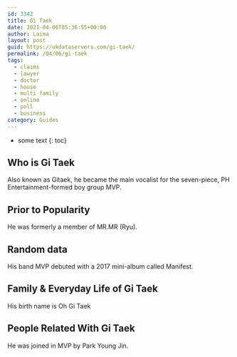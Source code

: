 ```yaml
---
id: 3342
title: Gi Taek
date: 2021-04-06T05:36:55+00:00
author: Laima
layout: post
guid: https://ukdataservers.com/gi-taek/
permalink: /04/06/gi-taek
tags:
  - claims
  - lawyer
  - doctor
  - house
  - multi family
  - online
  - poll
  - business
category: Guides
---
```


* some text
{: toc}


## Who is Gi Taek
                  
                  
                  
Also known as Gitaek, he became the main vocalist for the seven-piece, PH Entertainment-formed boy group MVP. 
                  
              
            
              
            
                
                
                
## Prior to Popularity
                  
                  
                  
He was formerly a member of MR.MR (Ryu).
                  
              
            
              
            
                
                
                
## Random data
                  
                  
                  
His band MVP debuted with a 2017 mini-album called Manifest.
                  
              
            
              
            
                
                
                
## Family & Everyday Life of Gi Taek
                  
                  
                  
His birth name is Oh Gi Taek
                  
              
            
              
            
                
                
                
## People Related With Gi Taek
                  
                  
                  
He was joined in MVP by Park Young Jin.
                  
              
            
              
            
                
              
            
              
              
            
            
              
            
          
          
          